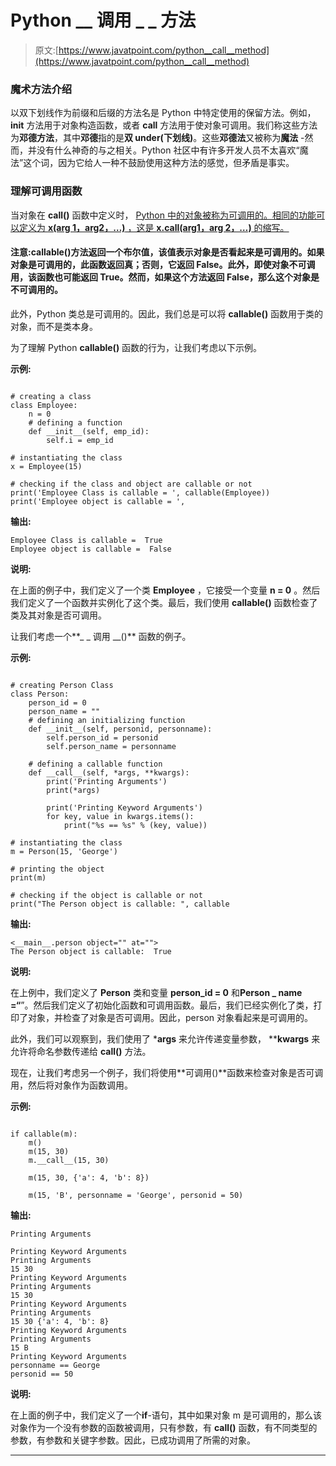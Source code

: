 # Python __ 调用 _ _ 方法

> 原文:[https://www.javatpoint.com/python__call__method](https://www.javatpoint.com/python__call__method)

### 魔术方法介绍

以双下划线作为前缀和后缀的方法名是 Python 中特定使用的保留方法。例如， **__init__** 方法用于对象构造函数，或者 **__call__** 方法用于使对象可调用。我们称这些方法为**邓德方法**，其中**邓德**指的是**双 under(下划线)**。这些**邓德法**又被称为**魔法** -然而，并没有什么神奇的与之相关。Python 社区中有许多开发人员不太喜欢“魔法”这个词，因为它给人一种不鼓励使用这种方法的感觉，但矛盾是事实。

### 理解可调用函数

当对象在 **__call__()** 函数中定义时， [Python 中的对象被称为可调用的。相同的功能可以定义为 **x(arg 1，arg2，…)** ，这是 **x.__call__(arg1，arg 2，…)** 的缩写。](https://www.javatpoint.com/python-tutorial)

#### 注意:callable()方法返回一个布尔值，该值表示对象是否看起来是可调用的。如果对象是可调用的，此函数返回真；否则，它返回 False。此外，即使对象不可调用，该函数也可能返回 True。然而，如果这个方法返回 False，那么这个对象是不可调用的。

此外，Python 类总是可调用的。因此，我们总是可以将 **callable()** 函数用于类的对象，而不是类本身。

为了理解 Python **callable()** 函数的行为，让我们考虑以下示例。

**示例:**

```

# creating a class
class Employee:
    n = 0
    # defining a function
    def __init__(self, emp_id):
        self.i = emp_id

# instantiating the class
x = Employee(15)

# checking if the class and object are callable or not
print('Employee Class is callable = ', callable(Employee))
print('Employee object is callable = ', 

```

**输出:**

```
Employee Class is callable =  True
Employee object is callable =  False

```

**说明:**

在上面的例子中，我们定义了一个类 **Employee** ，它接受一个变量 **n = 0** 。然后我们定义了一个函数并实例化了这个类。最后，我们使用 **callable()** 函数检查了类及其对象是否可调用。

让我们考虑一个**_ _ 调用 __()** 函数的例子。

**示例:**

```

# creating Person Class
class Person:
    person_id = 0
    person_name = ""
    # defining an initializing function
    def __init__(self, personid, personname):
        self.person_id = personid
        self.person_name = personname

    # defining a callable function
    def __call__(self, *args, **kwargs):
        print('Printing Arguments')
        print(*args)

        print('Printing Keyword Arguments')
        for key, value in kwargs.items():
            print("%s == %s" % (key, value))

# instantiating the class
m = Person(15, 'George')

# printing the object
print(m)

# checking if the object is callable or not
print("The Person object is callable: ", callable

```

**输出:**

```
<__main__.person object="" at="">
The Person object is callable:  True

```

**说明:**

在上例中，我们定义了 **Person** 类和变量 **person_id = 0** 和**Person _ name =“**”。然后我们定义了初始化函数和可调用函数。最后，我们已经实例化了类，打印了对象，并检查了对象是否可调用。因此，person 对象看起来是可调用的。

此外，我们可以观察到，我们使用了 ***args** 来允许传递变量参数， ****kwargs** 来允许将命名参数传递给 **__call__()** 方法。

现在，让我们考虑另一个例子，我们将使用**可调用()**函数来检查对象是否可调用，然后将对象作为函数调用。

**示例:**

```

if callable(m):
    m()
    m(15, 30)
    m.__call__(15, 30)

    m(15, 30, {'a': 4, 'b': 8})

    m(15, 'B', personname = 'George', personid = 50)

```

**输出:**

```
Printing Arguments

Printing Keyword Arguments
Printing Arguments
15 30
Printing Keyword Arguments
Printing Arguments
15 30
Printing Keyword Arguments
Printing Arguments
15 30 {'a': 4, 'b': 8}
Printing Keyword Arguments
Printing Arguments
15 B
Printing Keyword Arguments
personname == George
personid == 50

```

**说明:**

在上面的例子中，我们定义了一个**if**-语句，其中如果对象 m 是可调用的，那么该对象作为一个没有参数的函数被调用，只有参数，有 **__call__()** 函数，有不同类型的参数，有参数和关键字参数。因此，已成功调用了所需的对象。

* * *